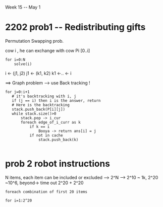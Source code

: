 Week 15 -- May 1

# 2202 prob1 -- Redistributing gifts

Permutation Swapping prob.

cow i , he can exchange with cow Pi [0..i]

```
for i=0:N
    solve(i)
```    
i <- (j1, j2) 
j1 <- (k1, k2)
k1 <-.. <- i

==> Graph problem --> use Back tracking !

```
for j=0:i+1
   # it's backtracking with i, j
   if (j == i) then i is the answer, return
   # Here is the backtracking
   stack.push_back(P[i][j])
   while stack.size()>0
       stack.pop -> i_cur
       foreach edge_of_i_curr as k
           if k == i
               Booya -> return ans[i] = j
           if not in cache
               stack.push_back(k)
                    
```
# prob 2 robot instructions 
N items, each item can be included or excluded --> 2^N --> 2^10 ~ 1k, 2^20 ~10^6, beyond-> time out
2^20 + 2^20
```
foreach combination of first 20 items
```
```
for i=1:2^20

```



